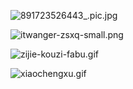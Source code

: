 ![891723526443_.pic.jpg](https://cdn.tobebetterjavaer.com/paicoding/image-fdae281151294c18a14563846393465d.jpg)


![itwanger-zsxq-small.png](https://cdn.tobebetterjavaer.com/paicoding/image-f709477e8bbe44dcb10b13770afaff9d.png)

![zijie-kouzi-fabu.gif](https://cdn.tobebetterjavaer.com/paicoding/image-727b20dd2440447e915f56d81d206466.gif)

![xiaochengxu.gif](https://cdn.tobebetterjavaer.com/paicoding/image-85ab47515aa94ab99e4a7508b570140b.gif)

